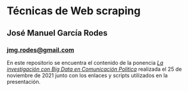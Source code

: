# Técnicas de Web scraping
## José Manuel García Rodes
### jmg.rodes@gmail.com

En este repositorio se encuentra el contenido de la ponencia [*La investigación con Big Data en Comunicación Política*](https://eventos.urjc.es/74634/detail/la-investigacion-con-big-data-en-comunicacion-politica.html) realizada el 25 de noviembre de 2021
junto con los enlaces y scripts utilizados en la presentación.

